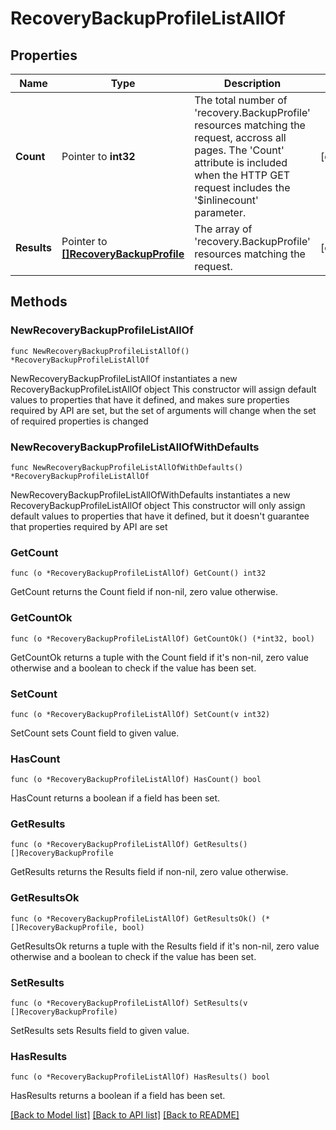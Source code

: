 # RecoveryBackupProfileListAllOf

## Properties

Name | Type | Description | Notes
------------ | ------------- | ------------- | -------------
**Count** | Pointer to **int32** | The total number of &#39;recovery.BackupProfile&#39; resources matching the request, accross all pages. The &#39;Count&#39; attribute is included when the HTTP GET request includes the &#39;$inlinecount&#39; parameter. | [optional] 
**Results** | Pointer to [**[]RecoveryBackupProfile**](recovery.BackupProfile.md) | The array of &#39;recovery.BackupProfile&#39; resources matching the request. | [optional] 

## Methods

### NewRecoveryBackupProfileListAllOf

`func NewRecoveryBackupProfileListAllOf() *RecoveryBackupProfileListAllOf`

NewRecoveryBackupProfileListAllOf instantiates a new RecoveryBackupProfileListAllOf object
This constructor will assign default values to properties that have it defined,
and makes sure properties required by API are set, but the set of arguments
will change when the set of required properties is changed

### NewRecoveryBackupProfileListAllOfWithDefaults

`func NewRecoveryBackupProfileListAllOfWithDefaults() *RecoveryBackupProfileListAllOf`

NewRecoveryBackupProfileListAllOfWithDefaults instantiates a new RecoveryBackupProfileListAllOf object
This constructor will only assign default values to properties that have it defined,
but it doesn't guarantee that properties required by API are set

### GetCount

`func (o *RecoveryBackupProfileListAllOf) GetCount() int32`

GetCount returns the Count field if non-nil, zero value otherwise.

### GetCountOk

`func (o *RecoveryBackupProfileListAllOf) GetCountOk() (*int32, bool)`

GetCountOk returns a tuple with the Count field if it's non-nil, zero value otherwise
and a boolean to check if the value has been set.

### SetCount

`func (o *RecoveryBackupProfileListAllOf) SetCount(v int32)`

SetCount sets Count field to given value.

### HasCount

`func (o *RecoveryBackupProfileListAllOf) HasCount() bool`

HasCount returns a boolean if a field has been set.

### GetResults

`func (o *RecoveryBackupProfileListAllOf) GetResults() []RecoveryBackupProfile`

GetResults returns the Results field if non-nil, zero value otherwise.

### GetResultsOk

`func (o *RecoveryBackupProfileListAllOf) GetResultsOk() (*[]RecoveryBackupProfile, bool)`

GetResultsOk returns a tuple with the Results field if it's non-nil, zero value otherwise
and a boolean to check if the value has been set.

### SetResults

`func (o *RecoveryBackupProfileListAllOf) SetResults(v []RecoveryBackupProfile)`

SetResults sets Results field to given value.

### HasResults

`func (o *RecoveryBackupProfileListAllOf) HasResults() bool`

HasResults returns a boolean if a field has been set.


[[Back to Model list]](../README.md#documentation-for-models) [[Back to API list]](../README.md#documentation-for-api-endpoints) [[Back to README]](../README.md)


